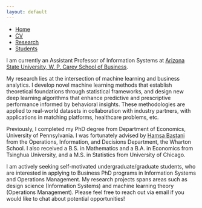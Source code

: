 ```yaml
---
layout: default
---
```


<ul class='menu'>
<li><a href="./">Home</a></li>
<li><a href="./CV.pdf">CV</a></li>
<li><a href="./research.html">Research</a></li>
<li><a href="./student.html">Students</a></li>
</ul>

<p>I am currently an Assistant Professor of Information Systems at <a href="https://wpcarey.asu.edu/">Arizona State University, W. P. Carey School of Business</a>. </p>

<p>My research lies at the intersection of machine learning and business analytics. I develop novel machine learning methods that establish theoretical foundations through statistical frameworks, and design new deep learning algorithms that enhance predictive and prescriptive performance informed by behavioral insights. These methodologies are applied to real-world datasets in collaboration with industry partners, with applications in matching platforms, healthcare problems, etc.</p>

<p>Previously, I completed my PhD degree from Department of Economics, University of Pennsylvania. I was fortunately advised by <a href="https://hamsabastani.github.io">Hamsa Bastani</a> from the Operations, Information, and Decisions Department, the Wharton School. I also received a B.S. in Mathematics and a B.A. in Economics from Tsinghua University, and a M.S. in Statistics from University of Chicago. </p>

<p>
I am actively seeking self-motivated undergraduate/graduate students, who are interested in applying to Business PhD programs in Information Systems and Operations Management. My research projects spans areas such as design science (Information Systems) and machine learning theory (Operations Management). Please feel free to reach out via email if you would like to chat about potential opportunities!
</p>